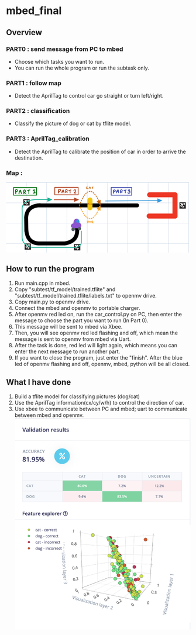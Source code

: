 # mbed_final

## Overview

### PART0 : send message from PC to mbed
- Choose which tasks you want to run.
- You can run the whole program or run the subtask only.

### PART1 : follow map 
- Detect the AprilTag to control car go straight or turn left/right.

### PART2 : classification
- Classify the picture of dog or cat by tflite model.

### PART3 : AprilTag_calibration
- Detect the AprilTag to calibrate the position of car in order to arrive the destination.

### Map :
![](https://github.com/Yu-Hsuan-Chen/mbed_final/blob/master/pic/PNG%E5%BD%B1%E5%83%8F%202.png)

## How to run the program
1. Run main.cpp in mbed.
2. Copy "subtest/tf_model/trained.tflite" and "subtest/tf_model/trained.tflite/labels.txt" to openmv drive.
3. Copy main.py to openmv drive.
4. Connect the mbed and openmv to portable charger.
5. After openmv red led on, run the car_control.py on PC, then enter the message to choose the part you want to run (In Part 0).
6. This message will be sent to mbed via Xbee.
7. Then, you will see openmv red led flashing and off, which mean the message is sent to openmv from mbed via Uart.
8. After the task is done, red led will light again, which means you can enter the next message to run another part.
9. If you want to close the program, just enter the "finish". After the blue led of openmv flashing and off, openmv, mbed, python will be all closed.

## What I have done
1. Build a tflite model for classifying pictures (dog/cat)
2. Use the AprilTag information(cx/cy/w/h) to control the direction of car.
3. Use xbee to communicate between PC and mbed; uart to communicate between mbed and openmv.
![](https://github.com/Yu-Hsuan-Chen/mbed_final/blob/master/pic/Screen%20Shot%202021-06-12%20at%202.42.49%20AM.png)
